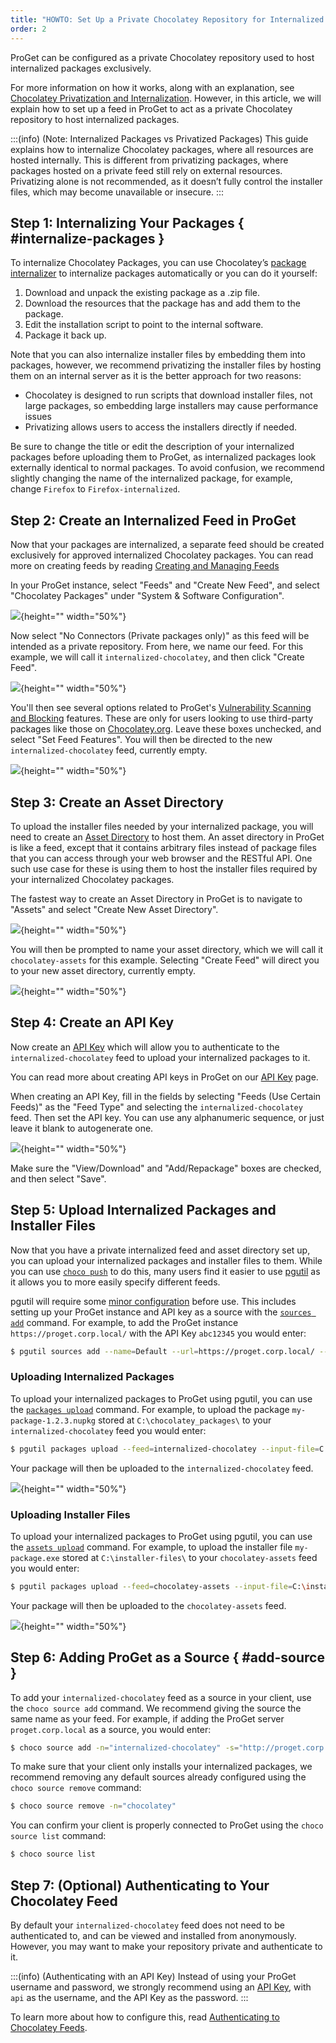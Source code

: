 ```yaml
---
title: "HOWTO: Set Up a Private Chocolatey Repository for Internalized Packages"
order: 2
---
```


ProGet can be configured as a private Chocolatey repository used to host internalized packages exclusively. 

For more information on how it works, along with an explanation, see [Chocolatey Privatization and Internalization](https://blog.inedo.com/chocolatey/internalization). However, in this article, we will explain how to set up a feed in ProGet to act as a private Chocolatey repository to host internalized packages.

:::(info) (Note: Internalized Packages vs Privatized Packages)
This guide explains how to internalize Chocolatey packages, where all resources are hosted internally. This is different from privatizing packages, where packages hosted on a private feed still rely on external resources. Privatizing alone is not recommended, as it doesn’t fully control the installer files, which may become unavailable or insecure.
:::

## Step 1: Internalizing Your Packages { #internalize-packages }

To internalize Chocolatey Packages, you can use Chocolatey’s [package internalizer](https://docs.chocolatey.org/en-us/features/package-internalizer) to internalize packages automatically or you can do it yourself:

1. Download and unpack the existing package as a .zip file.
2. Download the resources that the package has and add them to the package.
3. Edit the installation script to point to the internal software.
4. Package it back up.

Note that you can also internalize installer files by embedding them into packages, however, we recommend privatizing the installer files by hosting them on an internal server as it is the better approach for two reasons:

* Chocolatey is designed to run scripts that download installer files, not large packages, so embedding large installers may cause performance issues
* Privatizing allows users to access the installers directly if needed.

Be sure to change the title or edit the description of your internalized packages before uploading them to ProGet, as internalized packages look externally identical to normal packages. To avoid confusion, we recommend slightly changing the name of the internalized package, for example, change `Firefox` to `Firefox-internalized`.

## Step 2: Create an Internalized Feed in ProGet

Now that your packages are internalized, a separate feed should be created exclusively for approved internalized Chocolatey packages. You can read more on creating feeds by reading [Creating and Managing Feeds](/docs/proget/feeds/feed-overview#creating-and-managing-feeds)

In your ProGet instance, select "Feeds" and "Create New Feed", and select "Chocolatey Packages" under "System & Software Configuration".

![](/resources/docs/proget-chocolatey-newfeed.png){height="" width="50%"}

Now select "No Connectors (Private packages only)" as this feed will be intended as a private repository. From here, we name our feed. For this example, we will call it `internalized-chocolatey`, and then click "Create Feed".

![](/resources/docs/proget-chocolatey-newfeed-internalized.png){height="" width="50%"}

You'll then see several options related to ProGet's [Vulnerability Scanning and Blocking](/docs/proget/sca/vulnerabilities) features. These are only for users looking to use third-party packages like those on [Chocolatey.org](https://chocolatey.org). Leave these boxes unchecked, and select "Set Feed Features". You will then be directed to the new `internalized-chocolatey` feed, currently empty.

![](/resources/docs/proget-chocolatey-internalized-empty.png){height="" width="50%"}

## Step 3: Create an Asset Directory

To upload the installer files needed by your internalized package, you will need to create an [Asset Directory](/docs/proget/asset-directories-file-storage/what-is-an-asset-directory) to host them. An asset directory in ProGet is like a feed, except that it contains arbitrary files instead of package files that you can access through your web browser and the RESTful API. One such use case for these is using them to host the installer files required by your internalized Chocolatey packages. 

The fastest way to create an Asset Directory in ProGet is to navigate to "Assets" and select "Create New Asset Directory".

![](/resources/docs/proget-assets-createnew.png){height="" width="50%"}

You will then be prompted to name your asset directory, which we will call it `chocolatey-assets` for this example. Selecting "Create Feed" will direct you to your new asset directory, currently empty. 

![](/resources/docs/proget-assets-chocolatey-empty.png){height="" width="50%"}

## Step 4: Create an API Key

Now create an [API Key](/docs/proget/reference-api/proget-apikeys) which will allow you to authenticate to the `internalized-chocolatey` feed to upload your internalized packages to it.

You can read more about creating API keys in ProGet on our [API Key](/docs/proget/reference-api/proget-apikeys) page.

When creating an API Key, fill in the fields by selecting "Feeds (Use Certain Feeds)" as the "Feed Type" and selecting the `internalized-chocolatey` feed. Then set the API key. You can use any alphanumeric sequence, or just leave it blank to autogenerate one.

![](/resources/docs/proget-chocolatey-apikey.png){height="" width="50%"}

Make sure the "View/Download" and "Add/Repackage" boxes are checked, and then select "Save".

## Step 5: Upload Internalized Packages and Installer Files

Now that you have a private internalized feed and asset directory set up, you can upload your internalized packages and installer files to them. While you can use [`choco push`](https://docs.chocolatey.org/en-us/create/commands/push/) to do this, many users find it easier to use [pgutil](/docs/proget/reference-api/proget-pgutil) as it allows you to more easily specify different feeds.

pgutil will require some [minor configuration](/docs/proget/reference-api/proget-pgutil#sources) before use. This includes setting up your ProGet instance and API key as a source with the [`sources add`](/docs/proget/reference-api/proget-pgutil#sources) command. For example, to add the ProGet instance `https://proget.corp.local/` with the API Key `abc12345` you would enter:

```bash
$ pgutil sources add --name=Default --url=https://proget.corp.local/ --api-key=abc12345
```

### Uploading Internalized Packages
To upload your internalized packages to ProGet using pgutil, you can use the [`packages upload`](/docs/proget/reference-api/proget-api-packages/proget-api-packages-upload) command. For example, to upload the package `my-package-1.2.3.nupkg` stored at `C:\chocolatey_packages\` to your `internalized-chocolatey` feed you would enter:

```bash
$ pgutil packages upload --feed=internalized-chocolatey --input-file=C:\chocolatey_packages\my-package-1.2.3.nupkg
``` 

Your package will then be uploaded to the `internalized-chocolatey` feed.

![](/resources/docs/proget-chocolatey-internalized-uploaded.png){height="" width="50%"}

### Uploading Installer Files

To upload your internalized packages to ProGet using pgutil, you can use the [`assets upload`](/docs/proget/reference-api/proget-api-assets/file-endpoints/proget-api-assets-files-upload) command. For example, to upload the installer file `my-package.exe` stored at `C:\installer-files\` to your `chocolatey-assets` feed you would enter:

```bash
$ pgutil packages upload --feed=chocolatey-assets --input-file=C:\installer-files\my-package.exe
``` 

Your package will then be uploaded to the `chocolatey-assets` feed.

![](/resources/docs/proget-assets-chocolatey-upload.png){height="" width="50%"}

## Step 6: Adding ProGet as a Source { #add-source }

To add your `internalized-chocolatey` feed as a source in your client, use the `choco source add` command. We recommend giving the source the same name as your feed. For example, if adding the ProGet server `proget.corp.local` as a source, you would enter:

```bash
$ choco source add -n="internalized-chocolatey" -s="http://proget.corp.local/feeds/internalized-chocolatey" --priority=1 
```

To make sure that your client only installs your internalized packages, we recommend removing any default sources already configured using the `choco source remove` command:

```bash
$ choco source remove -n="chocolatey"
```
You can confirm your client is properly connected to ProGet using the `choco source list` command:

```bash
$ choco source list
```

## Step 7: (Optional) Authenticating to Your Chocolatey Feed

By default your `internalized-chocolatey` feed does not need to be authenticated to, and can be viewed and installed from anonymously. However, you may want to make your repository private and authenticate to it. 

:::(info) (Authenticating with an API Key)
Instead of using your ProGet username and password, we strongly recommend using an [API Key](/docs/proget/reference-api/proget-apikeys), with `api` as the username, and the API Key as the password. 
:::

To learn more about how to configure this, read [Authenticating to Chocolatey Feeds](/docs/proget/feeds/chocolatey#authenticating-to-a-chocolatey-feed). 
